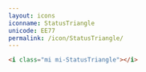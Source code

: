 ```yaml
---
layout: icons
iconname: StatusTriangle
unicode: EE77
permalink: /icon/StatusTriangle/
---
```


``` html
<i class="mi mi-StatusTriangle"></i>
```
